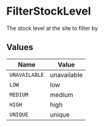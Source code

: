 # FilterStockLevel

The stock level at the site to filter by


## Values

| Name          | Value         |
| ------------- | ------------- |
| `UNAVAILABLE` | unavailable   |
| `LOW`         | low           |
| `MEDIUM`      | medium        |
| `HIGH`        | high          |
| `UNIQUE`      | unique        |